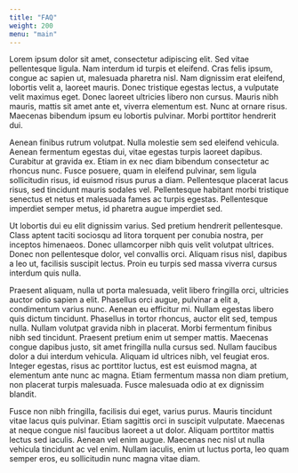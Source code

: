 ```yaml
---
title: "FAQ"
weight: 200
menu: "main"
---
```


Lorem ipsum dolor sit amet, consectetur adipiscing elit. Sed vitae pellentesque
ligula. Nam interdum id turpis et eleifend. Cras felis ipsum, congue ac sapien
ut, malesuada pharetra nisl. Nam dignissim erat eleifend, lobortis velit a,
laoreet mauris. Donec tristique egestas lectus, a vulputate velit maximus eget.
Donec laoreet ultricies libero non cursus. Mauris nibh mauris, mattis sit amet
ante et, viverra elementum est. Nunc at ornare risus. Maecenas bibendum ipsum
eu lobortis pulvinar. Morbi porttitor hendrerit dui.

Aenean finibus rutrum volutpat. Nulla molestie sem sed eleifend vehicula.
Aenean fermentum egestas dui, vitae egestas turpis laoreet dapibus. Curabitur
at gravida ex. Etiam in ex nec diam bibendum consectetur ac rhoncus nunc. Fusce
posuere, quam in eleifend pulvinar, sem ligula sollicitudin risus, id euismod
risus purus a diam. Pellentesque placerat lacus risus, sed tincidunt mauris
sodales vel. Pellentesque habitant morbi tristique senectus et netus et
malesuada fames ac turpis egestas. Pellentesque imperdiet semper metus, id
pharetra augue imperdiet sed.

Ut lobortis dui eu elit dignissim varius. Sed pretium hendrerit pellentesque.
Class aptent taciti sociosqu ad litora torquent per conubia nostra, per
inceptos himenaeos. Donec ullamcorper nibh quis velit volutpat ultrices. Donec
non pellentesque dolor, vel convallis orci. Aliquam risus nisl, dapibus a leo
ut, facilisis suscipit lectus. Proin eu turpis sed massa viverra cursus
interdum quis nulla.

Praesent aliquam, nulla ut porta malesuada, velit libero fringilla orci,
ultricies auctor odio sapien a elit. Phasellus orci augue, pulvinar a elit a,
condimentum varius nunc. Aenean eu efficitur mi. Nullam egestas libero quis
dictum tincidunt. Phasellus in tortor rhoncus, auctor elit sed, tempus nulla.
Nullam volutpat gravida nibh in placerat. Morbi fermentum finibus nibh sed
tincidunt. Praesent pretium enim ut semper mattis. Maecenas congue dapibus
justo, sit amet fringilla nulla cursus sed. Nullam faucibus dolor a dui
interdum vehicula. Aliquam id ultrices nibh, vel feugiat eros. Integer egestas,
risus ac porttitor luctus, est est euismod magna, at elementum ante nunc ac
magna. Etiam fermentum massa non diam pretium, non placerat turpis malesuada.
Fusce malesuada odio at ex dignissim blandit.

Fusce non nibh fringilla, facilisis dui eget, varius purus. Mauris tincidunt
vitae lacus quis pulvinar. Etiam sagittis orci in suscipit vulputate. Maecenas
at neque congue nisl faucibus laoreet a ut dolor. Aliquam porttitor mattis
lectus sed iaculis. Aenean vel enim augue. Maecenas nec nisl ut nulla vehicula
tincidunt ac vel enim. Nullam iaculis, enim ut luctus porta, leo quam semper
eros, eu sollicitudin nunc magna vitae diam.
